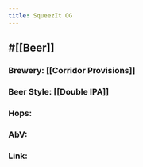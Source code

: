```yaml
---
title: SqueezIt OG
---
```


## #[[Beer]]
### Brewery: [[Corridor Provisions]]

### Beer Style: [[Double IPA]]

### Hops:

### AbV:

### Link:
